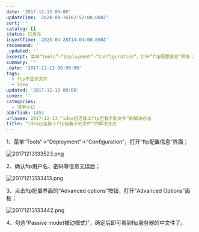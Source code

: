 ```yaml
---
date: '2017-12-13 00:00'
updateTime: '2024-04-16T02:52:00.000Z'
sort: ''
catalog: []
status: 已发布
insertTime: '2023-04-28T14:04:00.000Z'
recommend: ''
_updated: ''
excerpt: 菜单“Tools”→“Deployment”→“Configuration”，打开“ftp配置信息”界面；
summary: ''
_date: '2017-12-13 00:00:00'
tags:
  - ftp不显示文件
  - idea
updated: '2017-12-13 00:00'
cover: ''
categories:
  - 清学小记
abbrlink: 1453
urlname: 2017-12-13-“idea已连接上ftp但看不到文件”的解决办法
title: “idea已连接上ftp但看不到文件”的解决办法
---
```


1、菜单“Tools”→“Deployment”→“Configuration”，打开“ftp配置信息”界面；


![20171213133523.png](https://image.bmqy.net/upload/6713d7a1379316f9d89c7c2094ab6431.png)


2、确认ftp用户名、密码等信息无误后；


![20171213133413.png](https://image.bmqy.net/upload/22c88df2cb2e5e9ba7882a30e49368b7.png)


3、点击ftp配置界面的“Advanced options”按钮，打开“Advanced Options”面板；


![20171213133442.png](https://image.bmqy.net/upload/2b734258e8ddca824600e2fcc84f8154.png)


4、勾选“Passive mode(被动模式)”，确定后即可看到ftp服务器的中文件了。

